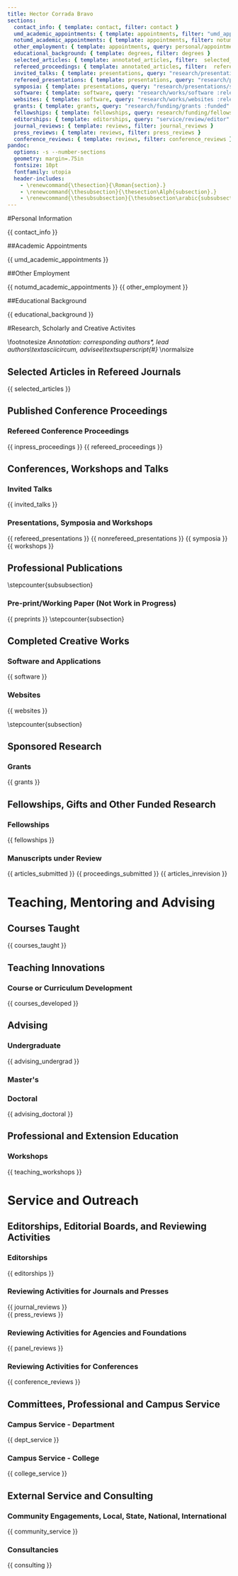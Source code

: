```yaml
---
title: Hector Corrada Bravo
sections:
  contact_info: { template: contact, filter: contact }
  umd_academic_appointments: { template: appointments, filter: "umd_appointments" }
  notumd_academic_appointments: { template: appointments, filter: notumd_appointments }
  other_employment: { template: appointments, query: personal/appointments/other_employment }
  educational_background: { template: degrees, filter: degrees }
  selected_articles: { template: annotated_articles, filter:  selected_articles, args: "limit=15" }
  refereed_proceedings: { template: annotated_articles, filter:  refereed_proceedings }
  invited_talks: { template: presentations, query: "research/presentations/talks :invited +date" }
  refereed_presentations: { template: presentations, query: "research/presentations/conferences :refereed +date" }
  symposia: { template: presentations, query: "research/presentations/symposia +date" }
  software: { template: software, query: "research/works/software :released +date" }
  websites: { template: software, query: "research/works/websites :released +date" }
  grants: { template: grants, query: "research/funding/grants :funded" }
  fellowships: { template: fellowships, query: research/funding/fellowships }
  editorships: { template: editorships, query: "service/review/editor" }
  journal_reviews: { template: reviews, filter: journal_reviews }
  press_reviews: { template: reviews, filter: press_reviews }
  conference_reviews: { template: reviews, filter: conference_reviews }
pandoc:
  options: -s --number-sections
  geometry: margin=.75in
  fontsize: 10pt
  fontfamily: utopia
  header-includes:
    - \renewcommand{\thesection}{\Roman{section}.}
    - \renewcommand{\thesubsection}{\thesection\Alph{subsection}.}
    - \renewcommand{\thesubsubsection}{\thesubsection\arabic{subsubsection}.}
---
```


#Personal Information

{{ contact_info }}

##Academic Appointments 

{{ umd_academic_appointments }}

##Other Employment

{{ notumd_academic_appointments }}
{{ other_employment }}

##Educational Background

{{ educational_background }}

#Research, Scholarly and Creative Activites

\footnotesize
_Annotation: corresponding authors\*, lead authors\textasciicircum, advisee\textsuperscript{\#}_
\normalsize

## Selected Articles in Refereed Journals

{{ selected_articles }}

## Published Conference Proceedings ##
	
### Refereed Conference Proceedings ###

{{ inpress_proceedings }}
{{ refereed_proceedings }}

## Conferences, Workshops and Talks ##

### Invited Talks ###

{{ invited_talks }}

### Presentations, Symposia and Workshops ###

{{ refereed_presentations }}
{{ nonrefereed_presentations }}
{{ symposia }}
{{ workshops }}

## Professional Publications ##

\stepcounter{subsubsection}

### Pre-print/Working Paper (Not Work in Progress) ###

{{ preprints }}
\stepcounter{subsection}

## Completed Creative Works ##

### Software and Applications ###

{{ software }}

### Websites ###

 {{ websites }}

\stepcounter{subsection}

## Sponsored Research ##

### Grants ###

{{ grants }}

## Fellowships, Gifts and Other Funded Research ##

### Fellowships ###

{{ fellowships }}

### Manuscripts under Review ###

{{ articles_submitted }}
{{ proceedings_submitted }}
{{ articles_inrevision }}

# Teaching, Mentoring and Advising #

## Courses Taught ##

{{ courses_taught }}

## Teaching Innovations ##

### Course or Curriculum Development ###

{{ courses_developed }}

## Advising ##

### Undergraduate ###

{{ advising_undergrad }}

### Master's ###

### Doctoral ###

{{ advising_doctoral }}

## Professional and Extension Education ##

### Workshops ###

{{ teaching_workshops }}

# Service and Outreach #

## Editorships, Editorial Boards, and Reviewing Activities ##

### Editorships ###

{{ editorships }}

### Reviewing Activities for Journals and Presses ###

{{ journal_reviews }}  
{{ press_reviews }}

### Reviewing Activities for Agencies and Foundations ###

{{ panel_reviews }}

### Reviewing Activities for Conferences ###

{{ conference_reviews }}

## Committees, Professional and Campus Service ##

### Campus Service - Department ###

{{ dept_service }}

### Campus Service - College ###

{{ college_service }}

## External Service and Consulting ##

### Community Engagements, Local, State, National, International ###

{{ community_service }}

### Consultancies ###

{{ consulting }}

